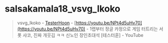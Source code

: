 # salsakamala18_vsvg_lkoko
> vsvg_lkoko - [TesterHoon](https://m.youtube.com/@%ED%85%8C%EC%8A%A4%ED%84%B0%ED%9B%88) - [https://youtu.be/NPt4d5uHv70](https://youtu.be/NPt4d5uHv70) - 1랩부터 정글 카정으로 게임 터트리는 서폿 샤코, 진짜 개웃김 ㅋㅋ 신노인 장인초대석 [테스터훈] - YouTube

